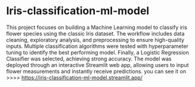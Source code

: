# Iris-classification-ml-model
This project focuses on building a Machine Learning model to classify iris flower species using the classic Iris dataset. The workflow includes data cleaning, exploratory analysis, and preprocessing to ensure high-quality inputs. Multiple classification algorithms were tested with hyperparameter tuning to identify the best performing model. Finally, a Logistic Regression Classifier was selected, achieving strong accuracy. The model was deployed through an interactive Streamlit web app, allowing users to input flower measurements and instantly receive predictions.
you can see it on >>>> https://iris-classification-ml-model.streamlit.app/
